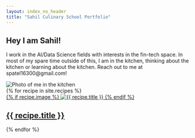 ```yaml
---
layout: index_no_header
title: "Sahil Culinary School Portfolio"
---
```



<div class="intro-section">
  <div class="intro-text">
    <h2>Hey I am Sahil!</h2>
    <p>
      I work in the AI/Data Science fields with interests in the fin-tech space. In most of my spare time outside of this, I am in the kitchen, thinking about the kitchen or learning about the kitchen. Reach out to me at spatel16300@gmail.com!
    </p>
  </div>
  
  <div class="intro-photo">
    <img 
      src="{{ '/assets/images/him.jpg' | relative_url }}" 
      alt="Photo of me in the kitchen"
    >
  </div>
</div>

<!-- The recipe grid or tiles -->
<div class="recipe-grid">
  {% for recipe in site.recipes %}
    <div class="recipe-card">
      <a href="{{ recipe.url | relative_url }}">
        <div class="card-image">
          {% if recipe.image %}
          <img src="{{ recipe.image | relative_url }}" alt="{{ recipe.title }}" />
          {% endif %}
        </div>
        <div class="card-body">
          <h2>{{ recipe.title }}</h2>
        </div>
      </a>
    </div>
  {% endfor %}
</div>